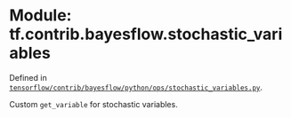 <div itemscope itemtype="http://developers.google.com/ReferenceObject">
<meta itemprop="name" content="tf.contrib.bayesflow.stochastic_variables" />
</div>

# Module: tf.contrib.bayesflow.stochastic_variables



Defined in [`tensorflow/contrib/bayesflow/python/ops/stochastic_variables.py`](https://www.tensorflow.org/code/tensorflow/contrib/bayesflow/python/ops/stochastic_variables.py).

Custom `get_variable` for stochastic variables.


